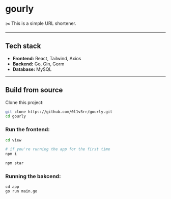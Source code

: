 # gourly
✂️ This is a simple URL shortener.

<hr>

## Tech stack
- **Frontend:** React, Tailwind, Axios
- **Backend:** Go, Gin, Gorm
- **Database:** MySQL 

<hr>

## Build from source
Clone this project:
```sh
git clone https://github.com/0l1v3rr/gourly.git
cd gourly
```

### Run the frontend:
```sh
cd view

# if you're running the app for the first time
npm i

npm star
```

### Running the bakcend:
```
cd app
go run main.go
```